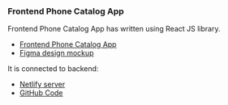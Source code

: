 ### Frontend Phone Catalog App

Frontend Phone Catalog App has written using React JS library.

- [Frontend Phone Catalog App](https://fe-sep22-hope-it-works.github.io/frontend-phone-catalog-app/)
- [Figma design mockup](https://www.figma.com/file/FRxncC4lfyhs6og1L6FGEU/Phone-catalog-(V2)-Rounded-Style-2?node-id=0%3A1&t=aKURr85GqfaMDx4v-0)

It is connected to backend:
- [Netlify server](https://hope-it-works.netlify.app/.netlify/functions/server)
- [GitHub Code](https://github.com/fe-sep22-hope-it-works/backend-phone-catalog-app#readme)
